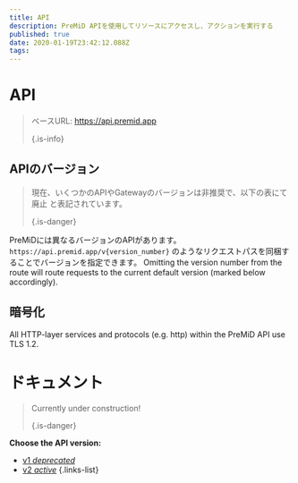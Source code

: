 ```yaml
---
title: API
description: PreMiD APIを使用してリソースにアクセスし、アクションを実行する
published: true
date: 2020-01-19T23:42:12.088Z
tags:
---
```


# API

> ベースURL: https://api.premid.app 
> 
> {.is-info}

## APIのバージョン
> 現在、いくつかのAPIやGatewayのバージョンは非推奨で、以下の表にて 廃止 と表記されています。 
> 
> {.is-danger}

PreMiDには異なるバージョンのAPIがあります。 `https://api.premid.app/v{version_number}` のようなリクエストパスを同梱することでバージョンを指定できます。 Omitting the version number from the route will route requests to the current default version (marked below accordingly).

## 暗号化

All HTTP-layer services and protocols (e.g. http) within the PreMiD API use TLS 1.2.

# ドキュメント
> Currently under construction! 
> 
> {.is-danger}

**Choose the API version:**
- [v1 *deprecated*](/dev/api/v1)
- [v2 *active*](/dev/api/v2)
{.links-list}